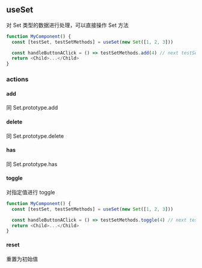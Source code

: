 ## useSet

对 Set 类型的数据进行处理，可以直接操作 Set 方法

```javascript
function MyComponent() {
  const [testSet, testSetMethods] = useSet(new Set([1, 2, 3]))

  const handleButtonAClick = () => testSetMethods.add(4) // next testSet: [1, 2, 3, 4]
  return <Child>...</Child>
}
```

### actions

#### add

同 Set.prototype.add

#### delete

同 Set.prototype.delete

#### has

同 Set.prototype.has

#### toggle

对指定值进行 toggle

```javascript
function MyComponent() {
  const [testSet, testSetMethods] = useSet(new Set([1, 2, 3]))

  const handleButtonAClick = () => testSetMethods.toggle(4) // next testSet: [1, 2, 3, 4]
  return <Child>...</Child>
}
```

#### reset

重置为初始值
